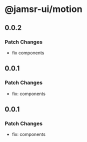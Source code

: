 # @jamsr-ui/motion

## 0.0.2

### Patch Changes

- fix components

## 0.0.1

### Patch Changes

- fix: components

## 0.0.1

### Patch Changes

- fix: components
